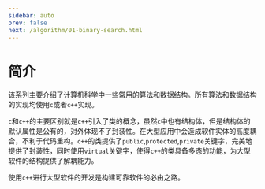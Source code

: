 ```yaml
---
sidebar: auto
prev: false
next: /algorithm/01-binary-search.html
---
```

# 简介
该系列主要介绍了计算机科学中一些常用的算法和数据结构。所有算法和数据结构的实现均使用`c`或者`c++`实现。

`c`和`c++`的主要区别就是`c++`引入了类的概念，虽然`c`中也有结构体，但是结构体的默认属性是公有的，对外体现不了封装性。在大型应用中会造成软件实体的高度耦合，不利于代码重构。`c++`的类提供了`public`,`protected`,`private`关键字，完美地提供了封装性，同时使用`virtual`关键字，使得`c++`的类具备多态的功能，为大型软件的结构提供了解耦能力。

使用`c++`进行大型软件的开发是构建可靠软件的必由之路。